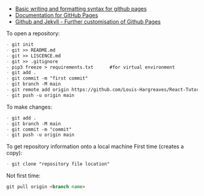 - [Basic writing and formatting syntax for github pages](https://docs.github.com/en/github/writing-on-github/getting-started-with-writing-and-formatting-on-github/basic-writing-and-formatting-syntax)
- [Documentation for GitHub Pages](https://docs.github.com/en/pages/getting-started-with-github-pages)
- [Github and Jekyll - Further customisation of Github Pages](https://docs.github.com/en/pages/setting-up-a-github-pages-site-with-jekyll/about-github-pages-and-jekyll)

To open a repository:
```markdown
- git init
- git >> README.md
- git >> LISCENCE.md
- git >> .gitignore
- pip3 freeze > requirements.txt      #for virtual environment
- git add .
- git commit -m "first commit"
- git branch -M main
- git remote add origin https://github.com/Louis-Hargreaves/React-Tutorial.git
- git push -u origin main
```
To make changes:
```markdown
- git add .
- git branch -M main
- git commit -m "commit"
- git push -u origin main
```

To get repository information onto a local machine
First time (creates a copy):
```markdown
- git clone "repository file location"
```
Not first time: 
```markdown
git pull origin <branch name>
```
